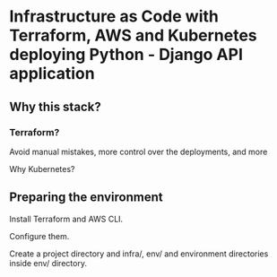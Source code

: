 # Infrastructure as Code with Terraform, AWS and Kubernetes deploying Python - Django API application

## Why this stack?

### Terraform?

Avoid manual mistakes, more control over the deployments, and more

Why Kubernetes?

## Preparing the environment

Install Terraform and AWS CLI.

Configure them.

Create a project directory and infra/, env/ and environment directories inside env/ directory.

